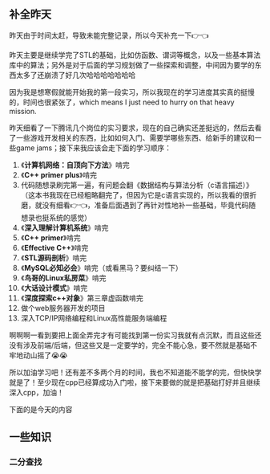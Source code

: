 ## 补全昨天
昨天由于时间太赶，导致未能完整记录，所以今天补充一下👉👈

昨天主要是继续学完了STL的基础，比如仿函数、谓词等概念，以及一些基本算法库中的算法；另外是对于后面的学习规划做了一些探索和调整，中间因为要学的东西太多了还崩溃了好几次哈哈哈哈哈哈哈

因为我是想寒假就能开始我的第一段实习，所以我现在的学习进度其实真的挺慢的，时间也很紧张了，which means I just need to hurry on that heavy mission.

昨天细看了一下腾讯几个岗位的实习要求，现在的自己确实还差挺远的，然后去看了一些游戏开发相关的东西，比如如何入门、需要学哪些东西、给新手的建议和一些game jams；接下来我应该会走下面的学习顺序：
1. 《**计算机网络：自顶向下方法**》啃完
2. 《**C++ primer plus**》啃完
3. 代码随想录刷完第一遍，有问题会翻《数据结构与算法分析（c语言描述）》（这本书我现在已经粗略翻完了，但因为它是c语言实现的，所以我看的很折磨，就没有细看👉👈，准备后面遇到了再针对性地补一些基础，毕竟代码随想录也挺系统的感觉）
4. 《**深入理解计算机系统**》啃完
5. 《**C++ primer**》啃完
6. 《**Effective C++**》啃完
7. 《**STL源码剖析**》啃完
8. 《**MySQL必知必会**》啃完（或看黑马？要纠结一下）
9. 《**鸟哥的Linux私房菜**》啃完
10. 《**大话设计模式**》啃完
11. 《**深度探索c++对象**》第三章虚函数啃完
12. 做个web服务器开发的项目
13. 深入TCP/IP网络编程和Linux高性能服务端编程

啊啊啊一看到要把上面全弄完才有可能找到第一份实习我就有点沉默，而且这些还没有涉及前端/后端，但这些又是一定要学的，完全不能心急，要不然就是基础不牢地动山摇了😭😭

所以加油学习吧！还有差不多两个月的时间，我也不知道能不能学的完，但快快学就是了！至少现在cpp已经算成功入门啦，接下来要做的就是把基础打好并且继续深入cpp，加油！

下面的是今天的内容

## 一些知识
### 二分查找




